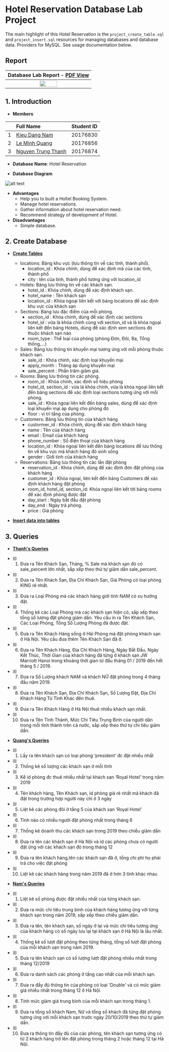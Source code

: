 # Hotel Reservation Database Lab Project

The main highlight of this Hotel Reservation is the `project_create_table.sql` and `project_insert.sql` resources for managing databases and database data. Providers for MySQL. See usage documentation below.

## Report 

 |Database Lab Report - [PDF View](https://github.com/thanhhff/hotel-database/blob/master/Report/Database%20Lab%20Report.pdf)|
|:--:|
|[<img src="Report/Cover.png" width="46%" height="40%">](https://github.com/thanhhff/hotel-database/blob/master/Report/Database%20Lab%20Report.pdf)|


## 1. Introduction 
- **Members**

| |Full Name|Student ID|
|:--:|:--|:--:|
| 1 | [Kieu Dang Nam](https://github.com/dangnam739) | 20176830 |
| 2 | [Le Minh Quang](https://github.com/lequang-hp) | 20176856 |
| 3 | [Nguyen Trung Thanh](https://github.com/thanhhff) | 20176874 |

- **Database Name**: Hotel Reservation 

- **Database Diagram** 

![alt text](Diagram/project_diagram_v3.png)

- **Advantages**
    - Help you to built a Holtel Booking System.
    - Manage hotel reservations.
    - Gather information about hotel reservation need.
    - Recommend strategy of development of Hotel.
- **Disadvantages**
    - Simple database.
## 2. Create Database
-  [**Create Tables**](https://github.com/thanhhff/hotel-database/blob/master/project_create_table.sql)
    - locations: Bảng khu vực (lưu thông tin về các tỉnh, thành phố).
        - location_id : Khóa chính, dùng để xác định mã của các tỉnh, thành phố
        - city : tên của tỉnh, thành phố tương ứng với location_id
    - Hotels: Bảng lưu thông tin về các khách sạn.
        - hotel_id : Khóa chính, dùng để xác định khách sạn.
        - hotel_name : Tên khách sạn
        - location_id : Khóa ngoại liên kết với bảng locations để xác định khu vực của khách sạn
    - Sections: Bảng lưu đặc điểm của mỗi phòng.
        - section_id : Khóa chính, dùng để xác định các sections
        - hotel_id : vừa là khóa chính cùng với section_id và là khóa ngoại liên kết đến bảng Hotels, dùng để xác định xem sections đó thuộc khách sạn nào
        - room_type : Thể loại của phòng (phòng Đơn, Đôi, Ba, Tổng thống,...)
    - Sales: Bảng lưu thông tin khuyến mại tương ứng với mỗi phòng thuộc khách sạn.
        - sale_id : Khóa chính, xác định loại khuyến mại
        - apply_month : Tháng áp dụng khuyến mại
        - sale_percent : Phần trăm giảm giá.
    - Rooms: Bảng lưu thông tin các phòng.
        - room_id : Khóa chính, xác định số hiệu phòng
        - hotel_id, section_id : vừa lá khóa chính, vừa là khóa ngoại liên kết đến bảng sections để xác định loại sections tương ứng với mỗi phòng.
        - sale_id : Khóa ngoại liên kết đến bảng sales, dùng để xác định loại khuyến mại áp dụng cho phòng đó
        - floor : vị trí tầng của phòng.
    - Customers: Bảng lưu thông tin của khách hàng
        - custormer_id : Khóa chính, dùng để xác định khách hàng
        - name : Tên của khách hàng
        - email : Email của khách hàng
        - phone_number : Số điện thoại của khách hàng
        - location_id : Khóa ngoại liên kết đến bảng locations để lưu thông tin về khu vực mà khách hàng đó sinh sống
        - gender : Giới tính của khách hàng
    - Reservations: Bảng lưu thông tin các lần đặt phòng
        - reservation_id : Khóa chính, dùng để xác định đơn đặt phòng của khách hàng
        - customer_id : Khóa ngoại, liên kết đến bảng Customers để xác định khách hàng đặt phòng
        - room_id, hotel_id, section_id: Khóa ngoại liên kết tời bảng rooms để xác định phòng được đặt
        - day_start : Ngày bắt đầu đặt phòng
        - day_end : Ngày trả phòng.
        - price : Giá phòng
  
- [**Insert data into tables**](https://github.com/thanhhff/hotel-database/blob/master/project_insert.sql)

## 3. Queries

- [**Thanh's Queries**](https://github.com/thanhhff/hotel-database/blob/master/Query/Thanh_query.sql)

- [x] 1. Đưa ra Tên Khách Sạn, Tháng, % Sale mà khách sạn đó có sale_percent lớn nhất, sắp xếp theo thứ tự giảm dần sale_percent.
- [x] 2. Đưa ra Tên Khách Sạn, Địa Chỉ Khách Sạn, Giá Phòng có loại phòng KING rẻ nhất.
- [x] 3. Đưa ra Loại Phòng mà các khách hàng giới tính NAM có xu hướng đặt.
- [x] 4. Thống kê các Loại Phòng mà các khách sạn hiện có, sắp xếp theo tổng số lượng đặt phòng giảm dần. Yêu cầu in ra Tên Khách Sạn, Các Loại Phòng, Tổng Số Lượng Phòng đã được đặt.
- [x] 5. Đưa ra Tên Khách Hàng sống ở Hải Phòng mà đặt phòng khách sạn ở Hà Nội. Yêu cầu đưa thêm Tên Khách Sạn đã ở.
- [x] 6. Đưa ra Tên Khách Hàng, Địa Chỉ Khách Hàng, Ngày Bắt Đầu, Ngày Kết Thúc, Thời Gian của khách hàng đã từng ở khách sạn JW Marriott Hanoi trong khoảng thời gian từ đầu tháng 01 / 2019 đến hết tháng 5 / 2019.
- [x] 7. Đưa ra Số Lượng khách NAM và khách NỮ đặt phòng trong 4 tháng đầu năm 2019.
- [x] 8. Đưa ra Tên Khách Sạn, Địa Chỉ Khách Sạn, Số Lượng Đặt, Địa Chỉ Khách Hàng Từ Tỉnh Khác đến thuê.
- [x] 9. Đưa ra Tên Khách Hàng ở Hà Nội thuê nhiều khách sạn nhất.
- [x] 10. Đưa ra Tên Tỉnh Thành, Mức Chi Tiêu Trung Bình của người dân trong mỗi tỉnh thành trên cả nước, sắp xếp theo thứ tự chi tiêu giảm dần.

- [**Quang's Queries**](https://github.com/thanhhff/hotel-database/blob/master/Query/Quang_query.sql)

- [x] 1.	Lấy ra tên khách sạn có loại phòng ‘president’ đc đặt nhiều nhất
- [x] 2.	Thống kê số lượng các khách sạn ở mỗi tỉnh
- [x] 3.	Kể id phòng đc thuê nhiều nhất tại khách sạn ‘Royal Hotel’ trong năm 2019
- [x] 4.	Tên khách hàng, Tên Khách sạn, id phòng giá rẻ nhất mà khách đã đặt trong trường hợp người này chỉ ở 3 ngày
- [x] 5.	Liệt kê các phòng đôi ở tầng 5 của khách sạn ‘Royal Hotel’
- [x] 6.	Tỉnh nào có nhiều người đặt phòng nhất trong tháng 6
- [x] 7.	Thống kê doanh thu các khách sạn trong 2019 theo chiều giảm dần
- [x] 8.	Đưa ra tên các khách sạn ở Hà Nội và id các phòng chưa có người đặt ứng với các khách sạn đó trong tháng 12
- [x] 9.	Đưa ra tên khách hàng,tên các khách sạn đã ở, tổng chi phí họ phải trả cho việc đặt phòng
- [x] 10.	Liệt kê các khách hàng trong năm 2019 đã ở hơn 3 tỉnh khác nhau


- [**Nam's Queries**](https://github.com/thanhhff/hotel-database/blob/master/Query/Nam_query.sql)
- [x] 1.  Liệt kê số phòng được đặt nhiều nhất của từng khách sạn.
- [x] 2.  Đưa ra mức chi tiêu trung bình của khách hàng tương ứng với từng khách sạn trong năm 2019, sắp xếp theo chiều giảm dần.
- [x] 3.  Đưa ra  tên, tên khách sạn, số ngày ở lại và mức chi tiêu tương ứng của khách hàng có số ngày lưu lại tại khách sạn ở Hà Nội là lâu nhất.
- [x] 4.  Thống kê số lượt đặt phòng theo từng tháng, tổng số lượt đặt phòng của mỗi khách sạn trong năm 2019.
- [x] 5.  Đưa ra tên khách sạn có số lượng lượt đặt phòng nhiều nhất trong tháng 12/2019
- [x] 6.  Đưa ra danh sách các phòng ở tầng cao nhất của mỗi khách sạn.
- [x] 7.  Đưa ra đầy đủ thông tin của phòng có loại 'Double' và có mức giảm giá nhiều nhất trong tháng 12 ở Hà Nội.
- [x] 8.  Tính mức giảm giá trung bình của mỗi khách sạn trong tháng 1.
- [x] 9.  Đưa ra tổng số khách Nam, Nữ và tổng số khách đã từng đặt phòng tương ứng với mỗi khách sạn trước ngày 20/10/2019 theo thứ tự giảm dần.
- [x] 10. Đưa ra thông tin đầy đủ của các phòng, tên khách sạn tương ứng có từ 2 khách hàng trở lên đặt phòng trong tháng 2 hoặc tháng 12 tại Hà Nội.
